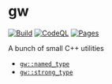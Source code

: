 # gw

[![Build](https://github.com/globberwops/gw/actions/workflows/build.yml/badge.svg)](https://github.com/globberwops/gw/actions/workflows/build.yml)
[![CodeQL](https://github.com/globberwops/gw/actions/workflows/codeql.yml/badge.svg)](https://github.com/globberwops/gw/actions/workflows/codeql.yml)
[![Pages](https://github.com/globberwops/gw/actions/workflows/pages.yml/badge.svg)](https://github.com/globberwops/gw/actions/workflows/pages.yml)

A bunch of small C++ utilities

 * [`gw::named_type`](docs/named_type.md)
 * [`gw::strong_type`](docs/strong_type.md)

